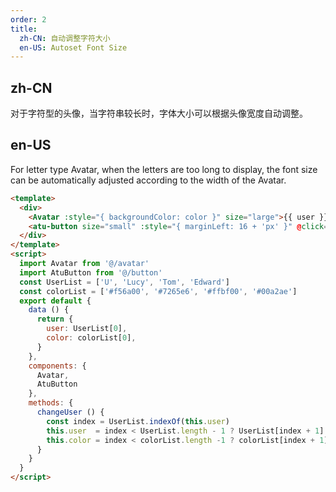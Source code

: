 ```yaml
---
order: 2
title:
  zh-CN: 自动调整字符大小
  en-US: Autoset Font Size
---
```


## zh-CN

对于字符型的头像，当字符串较长时，字体大小可以根据头像宽度自动调整。

## en-US

For letter type Avatar, when the letters are too long to display, the font size can be automatically adjusted according to the width of the Avatar.

```` html
<template>
  <div>
    <Avatar :style="{ backgroundColor: color }" size="large">{{ user }}</Avatar>
    <atu-button size="small" :style="{ marginLeft: 16 + 'px' }" @click="changeUser">Change</atu-button>
  </div>
</template>
<script>
  import Avatar from '@/avatar'
  import AtuButton from '@/button'
  const UserList = ['U', 'Lucy', 'Tom', 'Edward']
  const colorList = ['#f56a00', '#7265e6', '#ffbf00', '#00a2ae']
  export default {
    data () {
      return {
        user: UserList[0],
        color: colorList[0],
      }
    },
    components: {
      Avatar,
      AtuButton
    },
    methods: {
      changeUser () {
        const index = UserList.indexOf(this.user)
        this.user  = index < UserList.length - 1 ? UserList[index + 1] : UserList[0]
        this.color = index < colorList.length -1 ? colorList[index + 1] : colorList[0]
      }
    }
  }
</script>
````
